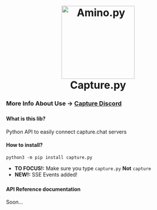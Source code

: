 <h1 align="center">
  <br>
  <a href="https://discord.com/channels/804774474444046407/804775262424137782"><img src="https://cdn.discordapp.com/icons/804774474444046407/777c1a5814f66c8ae5d8c0d5156b4f29.png?size=128" alt="Amino.py" width="200"></a>
  <br>
  Capture.py
  <br>
</h1>

### More Info About Use -> [Capture Discord](https://discord.com/channels/804774474444046407/810877242200686654)
###
#### What is this lib?
Python API to easily connect capture.chat servers
#### How to install?
`python3 -m pip install capture.py`

- **TO FOCUS!:** Make sure you type `capture.py` **Not** `capture`
- **NEW!:** SSE Events added!
###
#### API Reference documentation

Soon...
